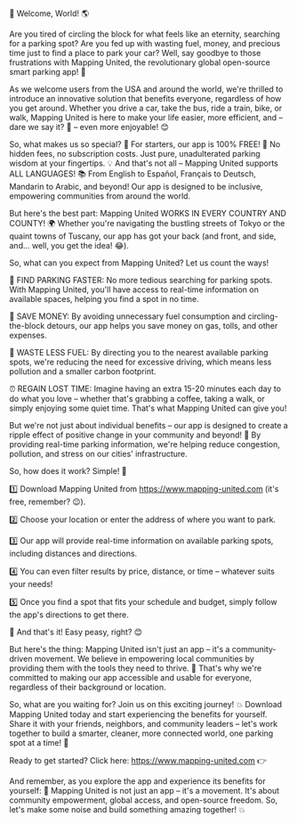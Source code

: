 🚀 Welcome, World! 🌎

Are you tired of circling the block for what feels like an eternity, searching for a parking spot? Are you fed up with wasting fuel, money, and precious time just to find a place to park your car? Well, say goodbye to those frustrations with Mapping United, the revolutionary global open-source smart parking app! 🚗

As we welcome users from the USA and around the world, we're thrilled to introduce an innovative solution that benefits everyone, regardless of how you get around. Whether you drive a car, take the bus, ride a train, bike, or walk, Mapping United is here to make your life easier, more efficient, and – dare we say it? 🎉 – even more enjoyable! 😊

So, what makes us so special? 🤔 For starters, our app is 100% FREE! 👀 No hidden fees, no subscription costs. Just pure, unadulterated parking wisdom at your fingertips. 💡 And that's not all – Mapping United supports ALL LANGUAGES! 📚 From English to Español, Français to Deutsch, Mandarin to Arabic, and beyond! Our app is designed to be inclusive, empowering communities from around the world.

But here's the best part: Mapping United WORKS IN EVERY COUNTRY AND COUNTY! 🌍 Whether you're navigating the bustling streets of Tokyo or the quaint towns of Tuscany, our app has got your back (and front, and side, and... well, you get the idea! 😂).

So, what can you expect from Mapping United? Let us count the ways!

📍 FIND PARKING FASTER: No more tedious searching for parking spots. With Mapping United, you'll have access to real-time information on available spaces, helping you find a spot in no time.

💸 SAVE MONEY: By avoiding unnecessary fuel consumption and circling-the-block detours, our app helps you save money on gas, tolls, and other expenses.

🌟 WASTE LESS FUEL: By directing you to the nearest available parking spots, we're reducing the need for excessive driving, which means less pollution and a smaller carbon footprint.

⏰ REGAIN LOST TIME: Imagine having an extra 15-20 minutes each day to do what you love – whether that's grabbing a coffee, taking a walk, or simply enjoying some quiet time. That's what Mapping United can give you!

But we're not just about individual benefits – our app is designed to create a ripple effect of positive change in your community and beyond! 🌊 By providing real-time parking information, we're helping reduce congestion, pollution, and stress on our cities' infrastructure.

So, how does it work? Simple! 👀

1️⃣ Download Mapping United from https://www.mapping-united.com (it's free, remember? 😉).

2️⃣ Choose your location or enter the address of where you want to park.

3️⃣ Our app will provide real-time information on available parking spots, including distances and directions.

4️⃣ You can even filter results by price, distance, or time – whatever suits your needs!

5️⃣ Once you find a spot that fits your schedule and budget, simply follow the app's directions to get there.

🎉 And that's it! Easy peasy, right? 😊

But here's the thing: Mapping United isn't just an app – it's a community-driven movement. We believe in empowering local communities by providing them with the tools they need to thrive. 🌟 That's why we're committed to making our app accessible and usable for everyone, regardless of their background or location.

So, what are you waiting for? Join us on this exciting journey! 💥 Download Mapping United today and start experiencing the benefits for yourself. Share it with your friends, neighbors, and community leaders – let's work together to build a smarter, cleaner, more connected world, one parking spot at a time! 🌈

Ready to get started? Click here: https://www.mapping-united.com 👉

And remember, as you explore the app and experience its benefits for yourself: 👀 Mapping United is not just an app – it's a movement. It's about community empowerment, global access, and open-source freedom. So, let's make some noise and build something amazing together! 💥